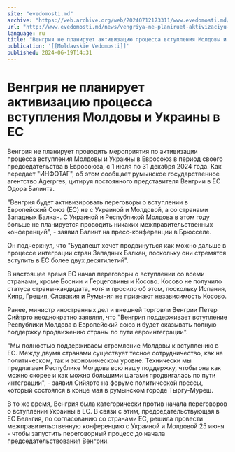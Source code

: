 ```yaml
---
site: "evedomosti.md"
archive: "https://web.archive.org/web/20240712173311/www.evedomosti.md/news/vengriya-ne-planiruet-aktivizaciyu-processa-vstupleniya-mold"
url: "http://www.evedomosti.md/news/vengriya-ne-planiruet-aktivizaciyu-processa-vstupleniya-mold"
language: ru
title: "Венгрия не планирует активизацию процесса вступления Молдовы и Украины в ЕС"
publication: '[[Moldavskie Vedomosti]]'
published: 2024-06-19T14:31
---
```


# Венгрия не планирует активизацию процесса вступления Молдовы и Украины в ЕС

Венгрия не планирует проводить мероприятия по активизации процесса вступления Молдовы и Украины в Евросоюз в период своего председательства в Евросоюза, с 1 июля по 31 декабря 2024 года. Как передает "ИНФОТАГ", об этом сообщает румынское государственное агентство Agerpres, цитируя постоянного представителя Венгрии в ЕС Одора Балинта.

"Венгрия будет активизировать переговоры о вступлении в Европейский Союз (ЕС) не с Украиной и Молдовой, а со странами Западных Балкан. С Украиной и Республикой Молдова в этом году больше не планируется проводить никаких межправительственных конференций", - заявил Балинт на пресс-конференции в Брюсселе.

Он подчеркнул, что "Будапешт хочет продвинуться как можно дальше в процессе интеграции стран Западных Балкан, поскольку они стремятся вступить в ЕС более двух десятилетий".

В настоящее время ЕС начал переговоры о вступлении со всеми странами, кроме Боснии и Герцеговины и Косово. Косово не получило статуса страны-кандидата, хотя и просило об этом, поскольку Испания, Кипр, Греция, Словакия и Румыния не признают независимость Косово.

Ранее, министр иностранных дел и внешней торговли Венгрии Петер Сийярто неоднократно заявлял, что "Венгрия поддерживает вступление Республики Молдова в Европейский союз и будет оказывать полную поддержку продвижению страны по пути евроинтеграции".

"Мы полностью поддерживаем стремление Молдовы к вступлению в ЕС. Между двумя странами существует тесное сотрудничество, как на политическом, так и экономическом уровне. Технически мы предлагаем Республике Молдова всю нашу поддержку, чтобы она как можно скорее и как можно большими шагами продвигалась по пути интеграции", - заявил Сийярто на форуме политической прессы, который состоялся в конце мая в румынском городе Тыргу-Муреш.

В то же время, Венгрия была категорически против начала переговоров о вступлении Украины в ЕС. В связи с этим, председательствующая в ЕС Бельгия, по согласованию со странами ЕС, решила провести межправительственную конференцию с Украиной и Молдовой 25 июня - чтобы запустить переговорный процесс до начала председательствования Венгрии.